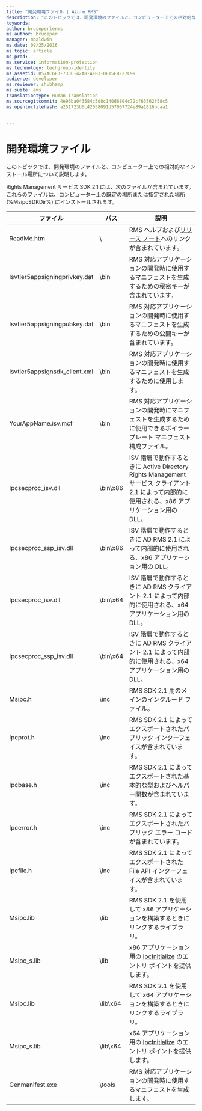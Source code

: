 ```yaml
---
title: "開発環境ファイル | Azure RMS"
description: "このトピックでは、開発環境のファイルと、コンピューター上での相対的なインストール場所について説明します。"
keywords: 
author: bruceperlerms
ms.author: bruceper
manager: mbaldwin
ms.date: 09/25/2016
ms.topic: article
ms.prod: 
ms.service: information-protection
ms.technology: techgroup-identity
ms.assetid: B57AC6F3-733C-42A8-AF83-0E15FBF27C99
audience: developer
ms.reviewer: shubhamp
ms.suite: ems
translationtype: Human Translation
ms.sourcegitcommit: 4e96ba043584c5d8c140d6804c72cf63362f58c5
ms.openlocfilehash: a251723b6c42058091d57067724e89a1816bcaa1


---
```


# <a name="development-environment-files"></a>開発環境ファイル

このトピックでは、開発環境のファイルと、コンピューター上での相対的なインストール場所について説明します。

Rights Management サービス SDK 2.1 には、次のファイルが含まれています。これらのファイルは、コンピューター上の既定の場所または指定された場所 (%MsipcSDKDir%) にインストールされます。

|ファイル|パス|説明|
|----|----|-----------|
|ReadMe.htm| \ | RMS ヘルプおよび[リリース ノート](release-notes-rtm.md)へのリンクが含まれています。|
|Isvtier5appsigningprivkey.dat|\bin|RMS 対応アプリケーションの開発時に使用するマニフェストを生成するための秘密キーが含まれています。|
|Isvtier5appsigningpubkey.dat|\bin|RMS 対応アプリケーションの開発時に使用するマニフェストを生成するための公開キーが含まれています。|
|Isvtier5appsignsdk_client.xml|\bin|RMS 対応アプリケーションの開発時に使用するマニフェストを生成するために使用します。|
|YourAppName.isv.mcf|\bin|RMS 対応アプリケーションの開発時にマニフェストを生成するために使用できるボイラープレート マニフェスト構成ファイル。|
|Ipcsecproc_isv.dll|\bin\x86|ISV 階層で動作するときに Active Directory Rights Management サービス クライアント 2.1 によって内部的に使用される、x86 アプリケーション用の DLL。|
|Ipcsecproc_ssp_isv.dll|\bin\x86|ISV 階層で動作するときに AD RMS 2.1 によって内部的に使用される、x86 アプリケーション用の DLL。|
|Ipcsecproc_isv.dll|\bin\x64|ISV 階層で動作するときに AD RMS クライアント 2.1 によって内部的に使用される、x64 アプリケーション用の DLL。|
|Ipcsecproc_ssp_isv.dll|\bin\x64|ISV 階層で動作するときに AD RMS クライアント 2.1 によって内部的に使用される、x64 アプリケーション用の DLL。|
|Msipc.h|\inc|RMS SDK 2.1 用のメインのインクルード ファイル。|
|Ipcprot.h|\inc|RMS SDK 2.1 によってエクスポートされたパブリック インターフェイスが含まれています。|
|Ipcbase.h|\inc|RMS SDK 2.1 によってエクスポートされた基本的な型およびヘルパー関数が含まれています。|
|Ipcerror.h|\inc|RMS SDK 2.1 によってエクスポートされたパブリック エラー コードが含まれています。|
|Ipcfile.h|\inc|RMS SDK 2.1 によってエクスポートされた File API インターフェイスが含まれています。|
|Msipc.lib|\lib|RMS SDK 2.1 を使用して x86 アプリケーションを構築するときにリンクするライブラリ。|
|Msipc_s.lib|\lib|x86 アプリケーション用の [IpcInitialize](https://msdn.microsoft.com/library/jj127295.aspx) のエントリ ポイントを提供します。|
|Msipc.lib|\lib\x64|RMS SDK 2.1 を使用して x64 アプリケーションを構築するときにリンクするライブラリ。|
|Msipc_s.lib|\lib\x64|x64 アプリケーション用の [IpcInitialize](https://msdn.microsoft.com/library/jj127295.aspx) のエントリ ポイントを提供します。|
|Genmanifest.exe|\tools|RMS 対応アプリケーションの開発時に使用するマニフェストを生成します。|
 

 

 



<!--HONumber=Oct16_HO3-->


